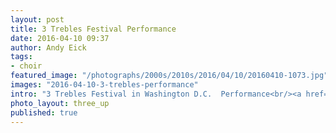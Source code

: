 ```yaml
---
layout: post
title: 3 Trebles Festival Performance
date: 2016-04-10 09:37
author: Andy Eick
tags:
- choir
featured_image: "/photographs/2000s/2010s/2016/04/10/20160410-1073.jpg"
images: "2016-04-10-3-trebles-performance"
intro: "3 Trebles Festival in Washington D.C.  Performance<br/><a href='/family/2016/04/11/3-trebles-video/'>Slideshow</a><br/><a href='/family/2016/04/10/3-trebles-performance/'>Performance Day</a><br/><a href='/family/2016/04/09/3-trebles-practice/'>Practice Day</a>"
photo_layout: three_up
published: true
---
```

